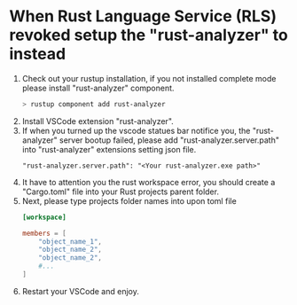 # When Rust Language Service (RLS) revoked setup the "rust-analyzer" to instead

1. Check out your rustup installation, if you not installed complete mode please install "rust-analyzer" component.
    ```bash
    > rustup component add rust-analyzer
    ```
2. Install VSCode extension "rust-analyzer".
3. If when you turned up the vscode statues bar notifice you, the "rust-analyzer" server bootup failed, please add "rust-analyzer.server.path" into "rust-analyzer" extensions setting json file.
    ```
    "rust-analyzer.server.path": "<Your rust-analyzer.exe path>"
    ```
4. It have to attention you the rust workspace error, you should create a "Cargo.toml" file into your Rust projects parent folder.
5. Next, please type projects folder names into upon toml file
    ```Toml
    [workspace]

    members = [
        "object_name_1",
        "object_name_2",
        "object_name_2",
        #...
    ]
    ```
6. Restart your VSCode and enjoy.